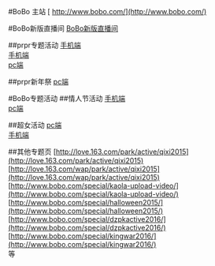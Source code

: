 #BoBo 主站
[ http://www.bobo.com/](http://www.bobo.com/)

#BoBo新版直播间
[BoBo新版直播间](http://www.bobo.com/pc/6666?v=1)

##prpr专题活动
[手机端 ](http://prpr.bobo.com/special/yys-prpr/) </br>
[手机端](http://prpr.bobo.com/special/yinyangshi-wap/) </br>
[pc端](http://prpr.bobo.com/special/active-yinyangshi/)

##prpr新年祭
[pc端](http://prpr.bobo.com/special/prprnewyearweb/)

#BoBo专题活动
##情人节活动
[手机端](http://www.bobo.com/special/meetingyou2016/) </br>
[pc端](http://www.bobo.com/special/valentines2016/)

##超女活动
[pc端](http://www.bobo.com/special/supergirl_test0229/) </br>
[手机端](http://www.bobo.com/special/supergirl-index-live/)

##其他专题页
[http://love.163.com/park/active/qixi2015](http://love.163.com/park/active/qixi2015) </br>
[http://love.163.com/wap/park/active/qixi2015](http://love.163.com/wap/park/active/qixi2015) </br>
[http://www.bobo.com/special/kaola-upload-video/](http://www.bobo.com/special/kaola-upload-video/) </br>
[http://www.bobo.com/special/halloween2015/](http://www.bobo.com/special/halloween2015/) </br>
[http://www.bobo.com/special/dzpkactive2016/](http://www.bobo.com/special/dzpkactive2016/) </br>
[http://www.bobo.com/special/kingwar2016/](http://www.bobo.com/special/kingwar2016/) </br>
等